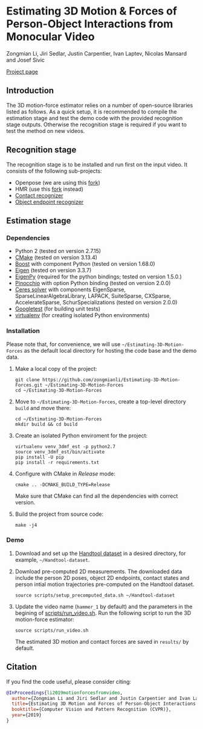 # Estimating 3D Motion & Forces of Person-Object Interactions from Monocular Video

Zongmian Li, Jiri Sedlar, Justin Carpentier, Ivan Laptev, Nicolas Mansard and Josef Sivic

[Project page](https://www.di.ens.fr/willow/research/motionforcesfromvideo/)

## Introduction

The 3D motion-force estimator relies on a number of open-source libraries listed as follows.
As a quick setup, it is recommended to compile the estimation stage and test the demo code with the provided recognition stage outputs.
Otherwise the recognition stage is required if you want to test the method on new videos.

## Recognition stage

The recognition stage is to be installed and run first on the input video.
It consists of the following sub-projects:

- Openpose (we are using this [fork](https://github.com/zongmianli/Realtime_Multi-Person_Pose_Estimation))
- HMR (use this [fork](https://github.com/zongmianli/HMR-imagefolder) instead)
- [Contact recognizer](https://github.com/zongmianli/contact-recognizer)
- [Object endpoint recognizer](https://github.com/sedlaj45/endpoints)

## Estimation stage

### Dependencies

- Python 2 (tested on version 2.7.15)
- [CMake](https://cmake.org/) (tested on version 3.13.4)
- [Boost](https://www.boost.org/) with component Python (tested on version 1.68.0)
- [Eigen](http://eigen.tuxfamily.org/index.php?title=Main_Page) (tested on version 3.3.7)
- [EigenPy](https://github.com/stack-of-tasks/eigenpy) (required for the python bindings; tested on version 1.5.0.)
- [Pinocchio](https://stack-of-tasks.github.io/pinocchio/) with option Python binding (tested on version 2.0.0)
- [Ceres solver](http://ceres-solver.org/installation.html) with components EigenSparse, SparseLinearAlgebraLibrary, LAPACK, SuiteSparse, CXSparse, AccelerateSparse, SchurSpecializations (tested on version 2.0.0)
- [Googletest](https://github.com/google/googletest) (for building unit tests)
- [virtualenv](https://virtualenv.pypa.io/en/latest/) (for creating isolated Python environments)

### Installation

Please note that, for convenience, we will use `~/Estimating-3D-Motion-Forces` as the default local directory for hosting the code base and the demo data.

1. Make a local copy of the project:
   ```terminal
   git clone https://github.com/zongmianli/Estimating-3D-Motion-Forces.git ~/Estimating-3D-Motion-Forces
   cd ~/Estimating-3D-Motion-Forces
   ```
   
2. Move to `~/Estimating-3D-Motion-Forces`, create a top-level directory `build` and move there:
   ```terminal
   cd ~/Estimating-3D-Motion-Forces
   mkdir build && cd build
   ```
   
3. Create an isolated Python enviroment for the project:
   ```terminal
   virtualenv venv_3dmf_est -p python2.7
   source venv_3dmf_est/bin/activate
   pip install -U pip
   pip install -r requirements.txt
   ```
   
4. Configure with CMake in *Release* mode:
   ```terminal
   cmake .. -DCMAKE_BUILD_TYPE=Release
   ```
   Make sure that CMake can find all the dependencies with correct version.

5. Build the project from source code:
   ```terminal
   make -j4
   ```

### Demo

1. Download and set up the [Handtool dataset](https://github.com/zongmianli/Handtool-dataset) in a desired directory, for example, `~/Handtool-dataset`.

2. Download pre-computed 2D measurements.
   The downloaded data include the person 2D poses, object 2D endpoints, contact states and person intial motion trajectories pre-computed on the Handtool dataset.
   ```terminal
   source scripts/setup_precomputed_data.sh ~/Handtool-dataset
   ```
   
2. Update the video name (`hammer_1` by default) and the parameters in the begining of [scripts/run_video.sh](tbd).
   Run the following script to run the 3D motion-force estimator:
   ```terminal
   source scripts/run_video.sh
   ```
   The estimated 3D motion and contact forces are saved in `results/` by default.

## Citation

If you find the code useful, please consider citing:
```bibtex
@InProceedings{li2019motionforcesfromvideo,
  author={Zongmian Li and Jiri Sedlar and Justin Carpentier and Ivan Laptev and Nicolas Mansard and Josef Sivic},
  title={Estimating 3D Motion and Forces of Person-Object Interactions from Monocular Video},
  booktitle={Computer Vision and Pattern Recognition (CVPR)},
  year={2019}
}
```

